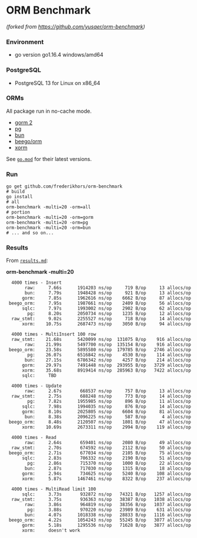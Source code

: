 # ORM Benchmark

_(forked from https://github.com/yusaer/orm-benchmark)_

### Environment

- go version go1.16.4 windows/amd64

### PostgreSQL

- PostgreSQL 13 for Linux on x86_64

### ORMs

All package run in no-cache mode.

- [gorm 2](https://github.com/go-gorm/gorm)
- [pg](https://github.com/go-pg/pg)
- [bun](https://github.com/uptrace/bun)
- [beego/orm](https://github.com/astaxie/beego/tree/master/orm)
- [xorm](https://github.com/xormplus/xorm)

See [`go.mod`](https://github.com/frederikhors/orm-benchmark/blob/master/go.mod) for their latest versions.

### Run

```shell
go get github.com/frederikhors/orm-benchmark
# build
go install
# all
orm-benchmark -multi=20 -orm=all
# portion
orm-benchmark -multi=20 -orm=gorm
orm-benchmark -multi=20 -orm=pg
orm-benchmark -multi=20 -orm=bun
# ... and so on...
```

### Results

From [`results.md`](https://github.com/frederikhors/orm-benchmark/tree/master/results.md):


**orm-benchmark -multi=20**

```
  4000 times - Insert
       raw:     7.66s      1914203 ns/op     719 B/op     13 allocs/op
       bun:     7.79s      1948428 ns/op     921 B/op     13 allocs/op
      gorm:     7.85s      1962616 ns/op    6662 B/op     87 allocs/op
 beego_orm:     7.95s      1987661 ns/op    2409 B/op     56 allocs/op
      sqlc:     7.97s      1993002 ns/op    2902 B/op     62 allocs/op
        pg:     8.20s      2050734 ns/op    1235 B/op     12 allocs/op
  raw_stmt:     9.02s      2255527 ns/op     718 B/op     14 allocs/op
      xorm:    10.75s      2687473 ns/op    3050 B/op     94 allocs/op

  4000 times - MultiInsert 100 row
  raw_stmt:    21.68s      5420099 ns/op  131075 B/op    916 allocs/op
       raw:    21.99s      5497700 ns/op  135154 B/op    916 allocs/op
 beego_orm:    23.58s      5895580 ns/op  179785 B/op   2746 allocs/op
        pg:    26.07s      6516842 ns/op    4530 B/op    114 allocs/op
       bun:    27.15s      6786342 ns/op    4257 B/op    214 allocs/op
      gorm:    29.97s      7491448 ns/op  293955 B/op   3729 allocs/op
      xorm:    35.68s      8919414 ns/op  285963 B/op   7422 allocs/op
      sqlc:     TBD

  4000 times - Update
       raw:     2.67s       668537 ns/op     757 B/op     13 allocs/op
  raw_stmt:     2.75s       688248 ns/op     773 B/op     14 allocs/op
        pg:     7.82s      1955985 ns/op     896 B/op     11 allocs/op
      sqlc:     7.98s      1994035 ns/op     876 B/op     14 allocs/op
      gorm:     8.10s      2025805 ns/op    6604 B/op     81 allocs/op
       bun:     8.38s      2096225 ns/op     587 B/op      4 allocs/op
 beego_orm:     8.48s      2120507 ns/op    1801 B/op     47 allocs/op
      xorm:    10.69s      2673311 ns/op    2994 B/op    119 allocs/op

  4000 times - Read
       raw:     2.64s       659401 ns/op    2080 B/op     49 allocs/op
  raw_stmt:     2.70s       674592 ns/op    2112 B/op     50 allocs/op
 beego_orm:     2.71s       677034 ns/op    2105 B/op     75 allocs/op
      sqlc:     2.83s       706332 ns/op    2190 B/op     51 allocs/op
        pg:     2.86s       715370 ns/op    1000 B/op     22 allocs/op
       bun:     2.87s       717030 ns/op    1315 B/op     18 allocs/op
      gorm:     2.94s       734625 ns/op    5240 B/op    108 allocs/op
      xorm:     5.87s      1467461 ns/op    8322 B/op    237 allocs/op

  4000 times - MultiRead limit 100
      sqlc:     3.73s       932872 ns/op   74321 B/op   1257 allocs/op
  raw_stmt:     3.75s       936363 ns/op   38387 B/op   1038 allocs/op
       raw:     3.86s       964819 ns/op   38356 B/op   1037 allocs/op
        pg:     3.88s       970220 ns/op   23989 B/op    631 allocs/op
       bun:     4.07s      1018338 ns/op   28833 B/op   1116 allocs/op
 beego_orm:     4.22s      1054243 ns/op   55245 B/op   3077 allocs/op
      gorm:     5.18s      1295536 ns/op   71628 B/op   3877 allocs/op
      xorm:     doesn't work
```
